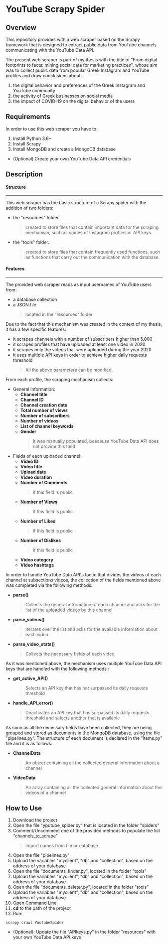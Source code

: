 YouTube Scrapy Spider
=======================

Overview
---------
This repository provides with a web scraper based on the Scrapy framework that is designed to extract public data from YouTube channels communicating with the YouTube Data API.

The present web scraper is part of my thesis with the title of "From digital footprints to facts: mining social data for marketing practices", whose aim was to collect public data from popular Greek Instagram and YouTube profiles and draw conclusions about:
1. the digital behavior and preferences of the Greek Instagram and YouTube community
2. the activity of Greek businesses on social media
3. the impact of COVID-19 on the digital behavior of the users

Requirements
------------
In order to use this web scraper you have to:
1. Install Python 3.6+
2. Install Scrapy
3. Install MongoDB and create a MongoDB database
- (Optional) Create your own YouTube Data API credentials

Description
---------------------------

#### Structure
---------------------------

This web scraper has the basic stracture of a Scrapy spider with the addition of two folders: 
* the "resources" folder 
    >created to store files that contain important data for the scraping mechanism, such as names of Instagram profiles or API keys.
* the "tools" folder.
    >created to store files that contain frequently used functions, such as functions that carry out the communication with the database.

####  Features
-----------------------------

The provided web scraper reads as input usernames of YouTube users from:
* a database collection
* a JSON file 
    >located in the "resources" folder


Due to the fact that this mechanism was created in the context of my thesis, it has a few specific features:
* it scrapes channels with a number of subscribers higher than 5.000 
* it scrapes profiles that have uploaded at least one video in 2020
* it scrapes only the videos that were uploaded during the year 2020
* it uses multiple API keys in order to achieve higher daily requests threshold
    >All the above parameters can be modified.


From each profile, the scraping mechanism collects:
* General Information:
    * **Channel title**
    * **Channel ID**
    * **Channel creation date**
    * **Total number of views**
    * **Number of subscribers**
    * **Number of videos**
    * **List of channel keywords**
    * **Gender**
        >It was manually populated, beacause YouTube Data API does not provide this field
* Fields of each uploaded channel:
    * **Video ID**
    * **Video title** 
    * **Upload date**
    * **Video duration**
    * **Number of Comments**
        >if this field is public
    * **Number of Views**
        >if this field is public
    * **Number of Likes**
        >if this field is public
    * **Number of Dislikes**
        >if this field is public
    * **Video category**
    * **Video hashtags**


In order to handle YouTube Data API's tactic that divides the videos of each channel at subsections videos, the collection of the fields mentioned above was completed via the following methods:
* **parse()**
    >Collects the general information of each channel and asks for the list of the uploaded videos by this channel 
* **parse_videos()**
    >Iterates over the list and asks for the available information about each video
* **parse_video_stats()**
    >Collects the necessary fields of each video


As it was mentioned above, the mechanism uses multiple YouTube Data API keys that are handled with the following methods :
* **get_active_API()**
    >Selects an API key that has not surpassed its daily requests threshold
* **handle_API_error()**
    >Deactivates an API key that has surpassed its daily requests threshold and selects another that is available


As soon as all the necessary fields have been collected, they are being grouped and stored as documents in the MongoDB database, using the file "pipelines.py". The structure of each document is declared in the "items.py" file and it is as follows:
* **ChannelData**
    >An object containing all the collected general information about a channel
* **VideoData**
    >An array containing all the collected general information about the videos of a channel


How to Use
---------------------------
1. Download the project
2. Open the file "yputube_spider.py" that is located in the folder "spiders"
3. Comment/Uncomment one of the provided methods to populate the list "channels_to_scrape"
    >Import names from file or database
4. Open the file "pipelines.py"
5. Upload the variables "myclient", "db" and "collection", based on the address of your database
6. Open the file "documents_finder.py", located in the folder "tools"
7. Upload the variables "myclient", "db" and "collection", based on the address of your database
8. Open the file "documents_deleter.py", located in the folder "tools"
9. Upload the variables "myclient", "db" and "collection", based on the address of your database
10. Open Command Line
11. **cd** to the path of the project
12. Run:
```
scrapy crawl YoutubeSpider
```
- (Optional): Update the file "APIkeys.py" in the folder "resources" with your own YouTube Data API keys
